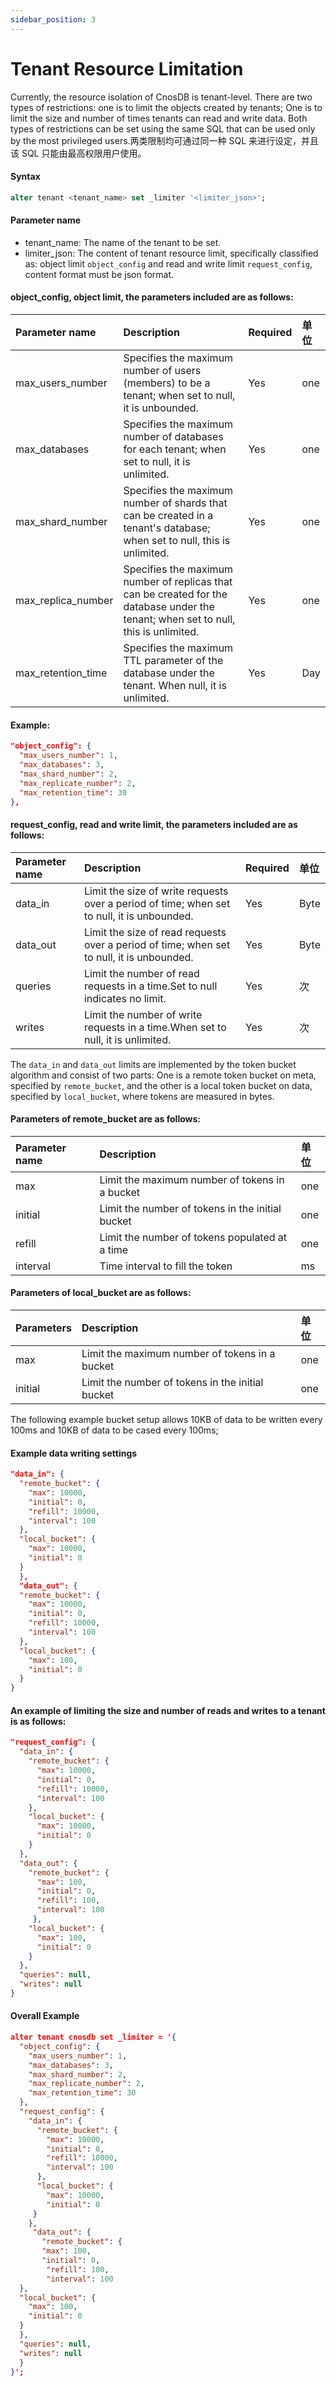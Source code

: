 ```yaml
---
sidebar_position: 3
---
```


# Tenant Resource Limitation

Currently, the resource isolation of CnosDB is tenant-level. There are two types of restrictions: one is to limit the objects created by tenants; One is to limit the size and number of times tenants can read and write data. Both types of restrictions can be set using the same SQL that can be used only by the most privileged users.两类限制均可通过同一种 SQL 来进行设定，并且该 SQL 只能由最高权限用户使用。

#### Syntax

```sql
alter tenant <tenant_name> set _limiter '<limiter_json>';
```

#### Parameter name

- tenant_name: The name of the tenant to be set.
- limiter_json: The content of tenant resource limit, specifically classified as: object limit `object_config` and read and write limit `request_config`, content format must be json format.

#### object_config, object limit, the parameters included are as follows:

| Parameter name                                               | Description                                                                                                                                          | Required | 单位  |
| :----------------------------------------------------------- | :--------------------------------------------------------------------------------------------------------------------------------------------------- | :------- | :-- |
| max_users_number   | Specifies the maximum number of users (members) to be a tenant; when set to null, it is unbounded.                | Yes      | one |
| max_databases                           | Specifies the maximum number of databases for each tenant; when set to null, it is unlimited.                                        | Yes      | one |
| max_shard_number   | Specifies the maximum number of shards that can be created in a tenant's database; when set to null, this is unlimited.              | Yes      | one |
| max_replica_number | Specifies the maximum number of replicas that can be created for the database under the tenant; when set to null, this is unlimited. | Yes      | one |
| max_retention_time | Specifies the maximum TTL parameter of the database under the tenant. When null, it is unlimited.                    | Yes      | Day |

#### Example:

```json
"object_config": {
  "max_users_number": 1,
  "max_databases": 3,
  "max_shard_number": 2,
  "max_replicate_number": 2,
  "max_retention_time": 30
},
```

#### request_config, read and write limit, the parameters included are as follows:

| Parameter name                | Description                                                                                                     | Required | 单位   |
| :---------------------------- | :-------------------------------------------------------------------------------------------------------------- | :------- | :--- |
| data_in  | Limit the size of write requests over a period of time; when set to null, it is unbounded.      | Yes      | Byte |
| data_out | Limit the size of read requests over a period of time; when set to null, it is unbounded.       | Yes      | Byte |
| queries                       | Limit the number of read requests in a time.Set to null indicates no limit.     | Yes      | 次    |
| writes                        | Limit the number of write requests in a time.When set to null, it is unlimited. | Yes      | 次    |

The `data_in` and `data_out` limits are implemented by the token bucket algorithm and consist of two parts: One is a remote token bucket on meta, specified by `remote_bucket`, and the other is a local token bucket on data, specified by `local_bucket`, where tokens are measured in bytes.

#### Parameters of remote_bucket are as follows:

| Parameter name | Description                                      | 单位  |
| :------------- | :----------------------------------------------- | :-- |
| max            | Limit the maximum number of tokens in a bucket   | one |
| initial        | Limit the number of tokens in the initial bucket | one |
| refill         | Limit the number of tokens populated at a time   | one |
| interval       | Time interval to fill the token                  | ms  |

#### Parameters of local_bucket are as follows:

| Parameters | Description                                      | 单位  |
| :--------- | :----------------------------------------------- | :-- |
| max        | Limit the maximum number of tokens in a bucket   | one |
| initial    | Limit the number of tokens in the initial bucket | one |

The following example bucket setup allows 10KB of data to be written every 100ms and 10KB of data to be cased every 100ms;

#### Example data writing settings

```json
"data_in": {
  "remote_bucket": {
    "max": 10000,
    "initial": 0,
    "refill": 10000,
    "interval": 100
  },
  "local_bucket": {
    "max": 10000,
    "initial": 0
  }
  },
  "data_out": {
  "remote_bucket": {
    "max": 10000,
    "initial": 0,
    "refill": 10000,
    "interval": 100
  },
  "local_bucket": {
    "max": 100,
    "initial": 0
  }
}
```

#### An example of limiting the size and number of reads and writes to a tenant is as follows:

```json
"request_config": {
  "data_in": {
    "remote_bucket": {
      "max": 10000,
      "initial": 0,
      "refill": 10000,
      "interval": 100
    },
    "local_bucket": {
      "max": 10000,
      "initial": 0
    }
  },
  "data_out": {
    "remote_bucket": {
      "max": 100,
      "initial": 0,
      "refill": 100,
      "interval": 100
     },
    "local_bucket": {
      "max": 100,
      "initial": 0
    }
  },
  "queries": null,
  "writes": null
}
```

#### Overall Example

```json
alter tenant cnosdb set _limiter = '{
  "object_config": {
    "max_users_number": 1,
    "max_databases": 3,
    "max_shard_number": 2,
    "max_replicate_number": 2,
    "max_retention_time": 30
  },
  "request_config": {
    "data_in": {
      "remote_bucket": {
        "max": 10000,
        "initial": 0,
        "refill": 10000,
        "interval": 100
      },
      "local_bucket": {
        "max": 10000,
        "initial": 0
     }
    },
     "data_out": {
       "remote_bucket": {
       "max": 100,
       "initial": 0,
        "refill": 100,
        "interval": 100
  },
  "local_bucket": {
    "max": 100,
    "initial": 0
  }
  },
  "queries": null,
  "writes": null
  }
}';
```

